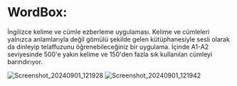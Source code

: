# WordBox:
İngilizce kelime ve cümle ezberleme uygulaması. Kelime ve cümleleri yalnızca anlamlarıyla değil gömülü şekilde gelen kütüphanesiyle sesli olarak da dinleyip telaffuzunu öğrenebileceğiniz bir uygulama.
İçinde A1-A2 seviyesinde 500'e yakın kelime ve 150'den fazla sık kullanılan cümleyi barındırıyor. 

![Screenshot_20240901_121928](https://github.com/user-attachments/assets/c83b8d57-f417-4ade-bd65-a846d6b81eed)
![Screenshot_20240901_121942](https://github.com/user-attachments/assets/e735b2bd-8d6e-4be5-ba1d-015a490d66c6)

